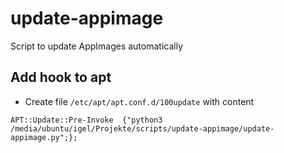 # update-appimage
Script to update AppImages automatically

## Add hook to apt
* Create file `/etc/apt/apt.conf.d/100update` with content 

```
APT::Update::Pre-Invoke  {"python3 /media/ubuntu/igel/Projekte/scripts/update-appimage/update-appimage.py";};
```
